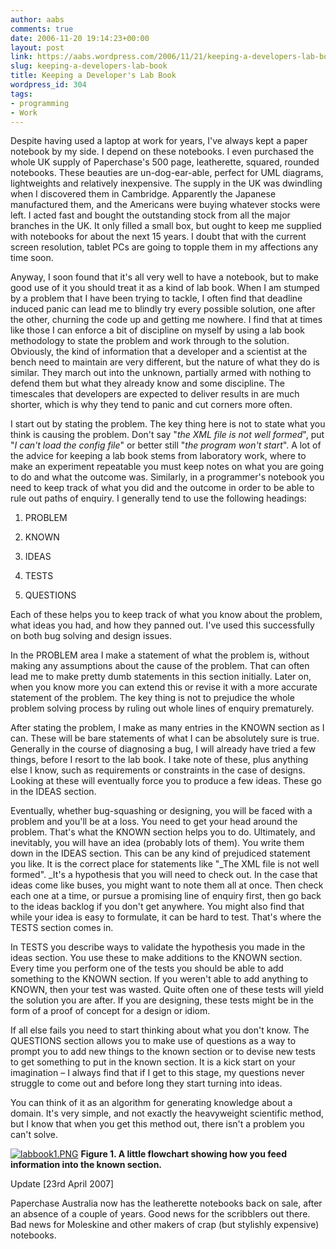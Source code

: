```yaml
---
author: aabs
comments: true
date: 2006-11-20 19:14:23+00:00
layout: post
link: https://aabs.wordpress.com/2006/11/21/keeping-a-developers-lab-book/
slug: keeping-a-developers-lab-book
title: Keeping a Developer's Lab Book
wordpress_id: 304
tags:
- programming
- Work
---
```


Despite having used a laptop at work for years, I've always kept a paper notebook by my side. I depend on these notebooks. I even purchased the whole UK supply of Paperchase's 500 page, leatherette, squared, rounded notebooks. These beauties are un-dog-ear-able, perfect for UML diagrams, lightweights and relatively inexpensive. The supply in the UK was dwindling when I discovered them in Cambridge. Apparently the Japanese manufactured them, and the Americans were buying whatever stocks were left. I acted fast and bought the outstanding stock from all the major branches in the UK. It only filled a small box, but ought to keep me supplied with notebooks for about the next 15 years. I doubt that with the current screen resolution, tablet PCs are going to topple them in my affections any time soon.

Anyway, I soon found that it's all very well to have a notebook, but to make good use of it you should treat it as a kind of lab book. When I am stumped by a problem that I have been trying to tackle, I often find that deadline induced panic can lead me to blindly try every possible solution, one after the other, churning the code up and getting me nowhere. I find that at times like those I can enforce a bit of discipline on myself by using a lab book methodology to state the problem and work through to the solution. Obviously, the kind of information that a developer and a scientist at the bench need to maintain are very different, but the nature of what they do is similar. They march out into the unknown, partially armed with nothing to defend them but what they already know and some discipline. The timescales that developers are expected to deliver results in are much shorter, which is why they tend to panic and cut corners more often.

I start out by stating the problem. The key thing here is not to state what you think is causing the problem. Don't say "_the XML file is not well formed_", put "_I can't load the config file_" or better still "_the program won't start_". A lot of the advice for keeping a lab book stems from laboratory work, where to make an experiment repeatable you must keep notes on what you are going to do and what the outcome was. Similarly, in a programmer's notebook you need to keep track of what you did and the outcome in order to be able to rule out paths of enquiry. I generally tend to use the following headings:



	
  1. PROBLEM

	
  2. KNOWN

	
  3. IDEAS

	
  4. TESTS

	
  5. QUESTIONS


Each of these helps you to keep track of what you know about the problem, what ideas you had, and how they panned out. I've used this successfully on both bug solving and design issues.

In the PROBLEM area I make a statement of what the problem is, without making any assumptions about the cause of the problem. That can often lead me to make pretty dumb statements in this section initially. Later on, when you know more you can extend this or revise it with a more accurate statement of the problem. The key thing is not to prejudice the whole problem solving process by ruling out whole lines of enquiry prematurely.

After stating the problem, I make as many entries in the KNOWN section as I can. These will be bare statements of what I can be absolutely sure is true. Generally in the course of diagnosing a bug, I will already have tried a few things, before I resort to the lab book. I take note of these, plus anything else I know, such as requirements or constraints in the case of designs. Looking at these will eventually force you to produce a few ideas. These go in the IDEAS section.

Eventually, whether bug-squashing or designing, you will be faced with a problem and you'll be at a loss. You need to get your head around the problem. That's what the KNOWN section helps you to do. Ultimately, and inevitably, you will have an idea (probably lots of them). You write them down in the IDEAS section. This can be any kind of prejudiced statement you like. It is the correct place for statements like "_The XML file is not well formed". _It's a hypothesis that you will need to check out. In the case that ideas come like buses, you might want to note them all at once. Then check each one at a time, or pursue a promising line of enquiry first, then go back to the ideas backlog if you don't get anywhere. You might also find that while your idea is easy to formulate, it can be hard to test. That's where the TESTS section comes in.

In TESTS you describe ways to validate the hypothesis you made in the ideas section. You use these to make additions to the KNOWN section. Every time you perform one of the tests you should be able to add something to the KNOWN section. If you weren't able to add anything to KNOWN, then your test was wasted. Quite often one of these tests will yield the solution you are after. If you are designing, these tests might be in the form of a proof of concept for a design or idiom.

If all else fails you need to start thinking about what you don't know. The QUESTIONS section allows you to make use of questions as a way to prompt you to add new things to the known section or to devise new tests to get something to put in the known section. It is a kick start on your imagination – I always find that if I get to this stage, my questions never struggle to come out and before long they start turning into ideas.

You can think of it as an algorithm for generating knowledge about a domain. It's very simple, and not exactly the heavyweight scientific method, but I know that when you get this method out, there isn't a problem you can't solve.

[![labbook1.PNG](http://aabs.files.wordpress.com/2006/11/labbook1.PNG)](http://aabs.files.wordpress.com/2006/11/labbook1.PNG)
**Figure 1. A little flowchart showing how you feed information into the known section.**

<!-- more --> Update [23rd April 2007]

Paperchase Australia now has the leatherette notebooks back on sale, after an absence of a couple of years. Good news for the scribblers out there. Bad news for Moleskine and other makers of crap (but stylishly expensive) notebooks.
